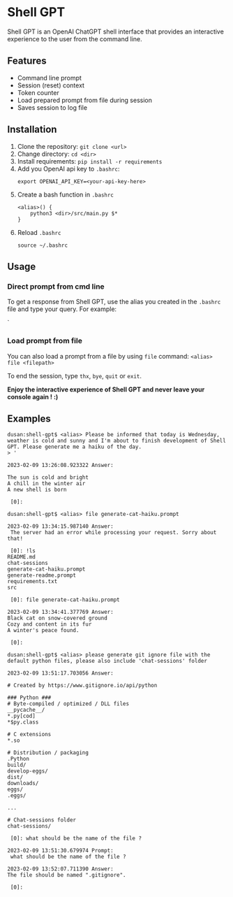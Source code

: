 # Shell GPT

Shell GPT is an OpenAI ChatGPT shell interface that provides an interactive experience to the user from the command line.

## Features

* Command line prompt
* Session (reset) context
* Token counter
* Load prepared prompt from file during session
* Saves session to log file

## Installation

1. Clone the repository: `git clone <url>`
2. Change directory: `cd <dir>`
3. Install requirements: `pip install -r requirements`
4. Add you OpenAI api key to `.bashrc`:
    ```
    export OPENAI_API_KEY=<your-api-key-here>
    ```
5. Create a bash function in `.bashrc`
    ```
    <alias>() {
        python3 <dir>/src/main.py $*
    }
    ```
6. Reload `.bashrc`
    ```
    source ~/.bashrc
    ```

## Usage

### Direct prompt from cmd line

To get a response from Shell GPT, use the alias you created in the `.bashrc` file and type your query. For example:

`<alias> <prompt for shell gpt>


### Load prompt from file

You can also load a prompt from a file by using `file` command:
`<alias> file <filepath>`

To end the session, type `thx`, `bye`, `quit` or `exit`. 

**Enjoy the interactive experience of Shell GPT and never leave your console again ! :)**


## Examples

```
dusan:shell-gpt$ <alias> Please be informed that today is Wednesday, weather is cold and sunny and I'm about to finish development of Shell GPT. Please generate me a haiku of the day.
> '

2023-02-09 13:26:08.923322 Answer:

The sun is cold and bright
A chill in the winter air
A new shell is born

 [0]:
```

```
dusan:shell-gpt$ <alias> file generate-cat-haiku.prompt
 
2023-02-09 13:34:15.987140 Answer:
 The server had an error while processing your request. Sorry about that!

 [0]: !ls
README.md
chat-sessions
generate-cat-haiku.prompt
generate-readme.prompt
requirements.txt
src

 [0]: file generate-cat-haiku.prompt

2023-02-09 13:34:41.377769 Answer:
Black cat on snow-covered ground
Cozy and content in its fur
A winter's peace found.

 [0]:
```

```
dusan:shell-gpt$ <alias> please generate git ignore file with the default python files, please also include 'chat-sessions' folder
 
2023-02-09 13:51:17.703056 Answer:

# Created by https://www.gitignore.io/api/python

### Python ###
# Byte-compiled / optimized / DLL files
__pycache__/
*.py[cod]
*$py.class

# C extensions
*.so

# Distribution / packaging
.Python
build/
develop-eggs/
dist/
downloads/
eggs/
.eggs/

...

# Chat-sessions folder
chat-sessions/

 [0]: what should be the name of the file ?

2023-02-09 13:51:30.679974 Prompt:
 what should be the name of the file ?

2023-02-09 13:52:07.711390 Answer:
The file should be named ".gitignore".

 [0]:
```
